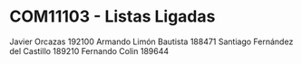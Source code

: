 
# COM11103 - Listas Ligadas
Javier Orcazas 192100  Armando Limón Bautista 188471  Santiago Fernández del Castillo 189210  Fernando Colin 189644

